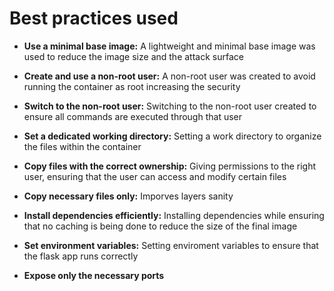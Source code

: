 # Best practices used

- **Use a minimal base image:** A lightweight and minimal base image was used to reduce the image size and the attack surface

- **Create and use a non-root user:** A non-root user was created to avoid running the container as root increasing the security

- **Switch to the non-root user:** Switching to the non-root user created to ensure all commands are executed through that user

- **Set a dedicated working directory:** Setting a work directory to organize the files within the container

- **Copy files with the correct ownership:** Giving permissions to the right user, ensuring that the user can access and modify certain files

- **Copy necessary files only:** Imporves layers sanity

- **Install dependencies efficiently:** Installing dependencies while ensuring that no caching is being done to reduce the size of the final image

- **Set environment variables:** Setting enviroment variables to ensure that the flask app runs correctly

- **Expose only the necessary ports**
